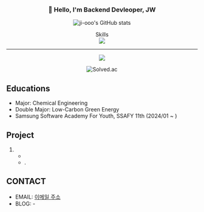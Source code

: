 <!--
**ji-ooo/ji-ooo** is a ✨ _special_ ✨ repository because its `README.md` (this file) appears on your GitHub profile.

Here are some ideas to get you started:

- 🔭 I’m currently working on ...
- 🌱 I’m currently learning ...
- 👯 I’m looking to collaborate on ...
- 🤔 I’m looking for help with ...
- 💬 Ask me about ...
- 📫 How to reach me: ...
- 😄 Pronouns: ...
- ⚡ Fun fact: ...
-->

<h3 align='center'>👋 Hello, I'm Backend Devleoper, JW</h3>

<p align='center'>
  <img src="https://github-readme-stats.vercel.app/api?username=ji-ooo&show_icons=true&theme=radical" alt="ji-ooo's GitHub stats">
</p>

<div align='center'>Skills</div>

<div align="center">
  <img src="https://img.shields.io/badge/Python-3776AB?style=for-the-badge&logo=Python&logoColor=white">
</div>

---
<p align='center'>
  <img src="https://github-readme-stats.vercel.app/api/top-langs/?username=ji-ooo&theme=gruvbox">
</p>

<p align="center">
  <img src="http://mazassumnida.wtf/api/v2/generate_badge?boj=chlwldn0409" alt="Solved.ac">
</p>

## Educations
- Major: Chemical Engineering
- Double Major: Low-Carbon Green Energy
- Samsung Software Academy For Youth, SSAFY 11th (2024/01 ~ )
  
## Project

1. -
   - .

## CONTACT

- EMAIL: [이메일 주소](mailto:andyandy0409@naver.com)
- BLOG: -

